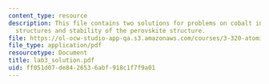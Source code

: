 ```yaml
---
content_type: resource
description: This file contains two solutions for problems on cobalt in HCP and FCC
  structures and stability of the perovskite structure.
file: https://ol-ocw-studio-app-qa.s3.amazonaws.com/courses/3-320-atomistic-computer-modeling-of-materials-sma-5107-spring-2005/ff051d07de8426536abf918c1f7f9a01_lab3_solution.pdf
file_type: application/pdf
resourcetype: Document
title: lab3_solution.pdf
uid: ff051d07-de84-2653-6abf-918c1f7f9a01
---
```

